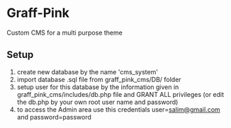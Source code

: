 # Graff-Pink
Custom CMS for a multi purpose theme

## Setup 
1. create new database by the name 'cms_system'
2. import database .sql file from graff_pink_cms/DB/ folder
3. setup user for this database by the information given in graff_pink_cms/includes/db.php file and GRANT ALL privileges (or edit the db.php  by your own root user name and password)
4. to access the Admin area use this credentials user=salim@gmail.com  and password=password
